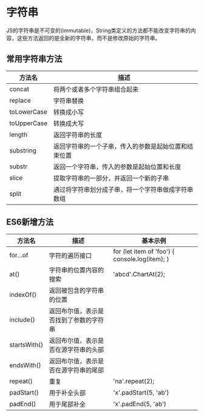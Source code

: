 # 字符串

JS的字符串是不可变的(immutable)，String类定义的方法都不能改变字符串的内容，这些方法返回的是全新的字符串，而不是修改原始的字符串。

## 常用字符串方法

| 方法名 | 描述 |
| ----- | -----|
| concat | 将两个或者多个字符串组合起来 |
| replace | 字符串替换 |
| toLowerCase | 转换成小写 |
| toUpperCase | 转换成大写 |
| length | 返回字符串的长度 |
| substring | 返回字符串的一个子串，传入的参数是起始位置和结束位置 |
| substr | 返回一个字符串，传入的参数是起始位置和长度 |
| slice | 提取字符串的一部分，并返回一个新的子串 |
| split | 通过将字符串划分成子串，将一个字符串做成字符串数组 |

## ES6新增方法

| 方法名 | 描述 | 基本示例 |
| ----- | -----| ----- |
| for...of | 字符的遍历接口 | for (let item of 'foo') { console.log(item); } |
| at() | 字符串的位置内容的搜索 | 'abcd'.ChartAt(2); |
| indexOf() | 返回被包含的字符串的位置 |  |
| include() | 返回布尔值，表示是否找到了参数的字符串 |  |
| startsWith() | 返回布尔值，表示是否在源字符串的头部 |  |
| endsWith() | 返回布尔值，表示是否在源字符串的尾部 |  |
| repeat() | 重复 | 'na'.repeat(2); |
| padStart() | 用于补全头部 | 'x'.padStart(5, 'ab') |
| padEnd() | 用于尾部补全 | 'x'.padEnd(5, 'ab') |
